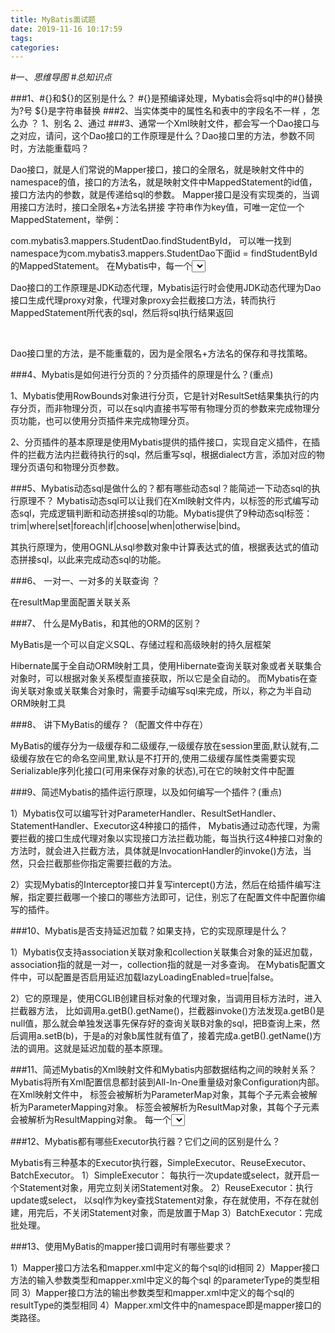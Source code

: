 ```yaml
---
title: MyBatis面试题
date: 2019-11-16 10:17:59
tags: 
categories: 
---
```

#一、*思维导图*
#*总知识点*

###1、#{}和${}的区别是什么？
	#{}是预编译处理，Mybatis会将sql中的#{}替换为?号
	${}是字符串替换
###2、当实体类中的属性名和表中的字段名不一样 ，怎么办 ？
	1、别名
	2、通过<resultMap>
###3、通常一个Xml映射文件，都会写一个Dao接口与之对应，请问，这个Dao接口的工作原理是什么？Dao接口里的方法，参数不同时，方法能重载吗？
	

Dao接口，就是人们常说的Mapper接口，接口的全限名，就是映射文件中的namespace的值，接口的方法名，就是映射文件中MappedStatement的id值，接口方法内的参数，就是传递给sql的参数。
Mapper接口是没有实现类的，当调用接口方法时，接口全限名+方法名拼接
字符串作为key值，可唯一定位一个MappedStatement，举例：

com.mybatis3.mappers.StudentDao.findStudentById，
可以唯一找到namespace为com.mybatis3.mappers.StudentDao下面id = findStudentById的MappedStatement。
在Mybatis中，每一个<select>、<insert>、<update>、<delete>标签，都会被解析为一个MappedStatement对象。

Dao接口的工作原理是JDK动态代理，Mybatis运行时会使用JDK动态代理为Dao接口生成代理proxy对象，代理对象proxy会拦截接口方法，转而执行MappedStatement所代表的sql，然后将sql执行结果返回


​	

Dao接口里的方法，是不能重载的，因为是全限名+方法名的保存和寻找策略。

###4、Mybatis是如何进行分页的？分页插件的原理是什么？(重点)

1、Mybatis使用RowBounds对象进行分页，它是针对ResultSet结果集执行的内存分页，而非物理分页，可以在sql内直接书写带有物理分页的参数来完成物理分页功能，也可以使用分页插件来完成物理分页。

2、分页插件的基本原理是使用Mybatis提供的插件接口，实现自定义插件，在插件的拦截方法内拦截待执行的sql，然后重写sql，根据dialect方言，添加对应的物理分页语句和物理分页参数。

###5、Mybatis动态sql是做什么的？都有哪些动态sql？能简述一下动态sql的执行原理不？
	Mybatis动态sql可以让我们在Xml映射文件内，以标签的形式编写动态sql，完成逻辑判断和动态拼接sql的功能。Mybatis提供了9种动态sql标签：trim|where|set|foreach|if|choose|when|otherwise|bind。
	

其执行原理为，使用OGNL从sql参数对象中计算表达式的值，根据表达式的值动态拼接sql，以此来完成动态sql的功能。


###6、 一对一、一对多的关联查询 ？

在resultMap里面配置关联关系


###7、 什么是MyBatis，和其他的ORM的区别？

MyBatis是一个可以自定义SQL、存储过程和高级映射的持久层框架

Hibernate属于全自动ORM映射工具，使用Hibernate查询关联对象或者关联集合对象时，可以根据对象关系模型直接获取，所以它是全自动的。
而Mybatis在查询关联对象或关联集合对象时，需要手动编写sql来完成，所以，称之为半自动ORM映射工具

###8、 讲下MyBatis的缓存？（配置文件中存在）

MyBatis的缓存分为一级缓存和二级缓存,一级缓存放在session里面,默认就有,二级缓存放在它的命名空间里,默认是不打开的,使用二级缓存属性类需要实现Serializable序列化接口(可用来保存对象的状态),可在它的映射文件中配置<cache/>


###9、简述Mybatis的插件运行原理，以及如何编写一个插件？(重点)

1）Mybatis仅可以编写针对ParameterHandler、ResultSetHandler、StatementHandler、Executor这4种接口的插件，
Mybatis通过动态代理，为需要拦截的接口生成代理对象以实现接口方法拦截功能，每当执行这4种接口对象的方法时，就会进入拦截方法，具体就是InvocationHandler的invoke()方法，当然，只会拦截那些你指定需要拦截的方法。

2）实现Mybatis的Interceptor接口并复写intercept()方法，然后在给插件编写注解，指定要拦截哪一个接口的哪些方法即可，记住，别忘了在配置文件中配置你编写的插件。


###10、Mybatis是否支持延迟加载？如果支持，它的实现原理是什么？

1）Mybatis仅支持association关联对象和collection关联集合对象的延迟加载，association指的就是一对一，collection指的就是一对多查询。
在Mybatis配置文件中，可以配置是否启用延迟加载lazyLoadingEnabled=true|false。

2）它的原理是，使用CGLIB创建目标对象的代理对象，当调用目标方法时，进入拦截器方法，
    比如调用a.getB().getName()，拦截器invoke()方法发现a.getB()是null值，那么就会单独发送事先保存好的查询关联B对象的sql，把B查询上来，然后调用a.setB(b)，于是a的对象b属性就有值了，接着完成a.getB().getName()方法的调用。这就是延迟加载的基本原理。


###11、简述Mybatis的Xml映射文件和Mybatis内部数据结构之间的映射关系？
	Mybatis将所有Xml配置信息都封装到All-In-One重量级对象Configuration内部。在Xml映射文件中，
	<parameterMap>标签会被解析为ParameterMap对象，其每个子元素会被解析为ParameterMapping对象。
	<resultMap>标签会被解析为ResultMap对象，其每个子元素会被解析为ResultMapping对象。
	每一个<select>、<insert>、<update>、<delete>标签均会被解析为MappedStatement对象，标签内的sql会被解析为BoundSql对象

###12、Mybatis都有哪些Executor执行器？它们之间的区别是什么？
	

Mybatis有三种基本的Executor执行器，SimpleExecutor、ReuseExecutor、BatchExecutor。
1）SimpleExecutor：
每执行一次update或select，就开启一个Statement对象，用完立刻关闭Statement对象。
2）ReuseExecutor：执行update或select，
以sql作为key查找Statement对象，存在就使用，不存在就创建，用完后，不关闭Statement对象，而是放置于Map
3）BatchExecutor：完成批处理。


###13、使用MyBatis的mapper接口调用时有哪些要求？

1）Mapper接口方法名和mapper.xml中定义的每个sql的id相同
2）Mapper接口方法的输入参数类型和mapper.xml中定义的每个sql 的parameterType的类型相同
3）Mapper接口方法的输出参数类型和mapper.xml中定义的每个sql的resultType的类型相同
4）Mapper.xml文件中的namespace即是mapper接口的类路径。